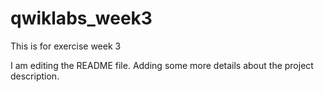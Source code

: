 # qwiklabs_week3
This is for exercise week 3

I am editing the README file. Adding some more details about the project description.
